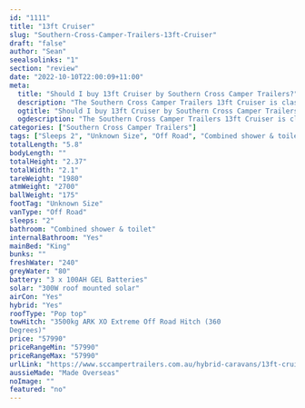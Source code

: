 ```yaml
---
id: "1111"
title: "13ft Cruiser"
slug: "Southern-Cross-Camper-Trailers-13ft-Cruiser"
draft: "false"
author: "Sean"
seealsolinks: "1"
section: "review"
date: "2022-10-10T22:00:09+11:00"
meta:
  title: "Should I buy 13ft Cruiser by Southern Cross Camper Trailers?"
  description: "The Southern Cross Camper Trailers 13ft Cruiser is classed as Off Road, and sleeps 2 people. It is Made Overseas and comes in at Unknown Size. It generally has Combined shower & toilet."
  ogtitle: "Should I buy 13ft Cruiser by Southern Cross Camper Trailers?"
  ogdescription: "The Southern Cross Camper Trailers 13ft Cruiser is classed as Off Road, and sleeps 2 people. It is Made Overseas and comes in at Unknown Size. It generally has Combined shower & toilet."
categories: ["Southern Cross Camper Trailers"]
tags: ["Sleeps 2", "Unknown Size", "Off Road", "Combined shower & toilet", "Pop top", "50 - 60k", "Made Overseas"]
totalLength: "5.8"
bodyLength: ""
totalHeight: "2.37"
totalWidth: "2.1"
tareWeight: "1980"
atmWeight: "2700"
ballWeight: "175"
footTag: "Unknown Size"
vanType: "Off Road"
sleeps: "2"
bathroom: "Combined shower & toilet"
internalBathroom: "Yes"
mainBed: "King"
bunks: ""
freshWater: "240"
greyWater: "80"
battery: "3 x 100AH GEL Batteries"
solar: "300W roof mounted solar"
airCon: "Yes"
hybrid: "Yes"
roofType: "Pop top"
towHitch: "3500kg ARK XO Extreme Off Road Hitch (360
Degrees)"
price: "57990"
priceRangeMin: "57990"
priceRangeMax: "57990"
urlLink: "https://www.sccampertrailers.com.au/hybrid-caravans/13ft-cruiser-off-road-hybrid"
aussieMade: "Made Overseas"
noImage: ""
featured: "no"
---
```

